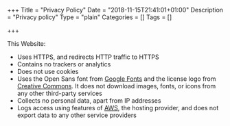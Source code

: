 +++
Title = "Privacy Policy"
Date = "2018-11-15T21:41:01+01:00"
Description = "Privacy policy"
Type = "plain"
Categories = []
Tags = []

+++

This Website:

* Uses HTTPS, and redirects HTTP traffic to HTTPS
* Contains no trackers or analytics
* Does not use cookies
* Uses the Open Sans font from [Google Fonts](https://fonts.google.com/specimen/Open+Sans) and the license logo from [Creative Commons](https://creativecommons.org/). It does not download images, fonts, or icons from any other third-party services
* Collects no personal data, apart from IP addresses
* Logs access using features of [AWS](https://aws.amazon.com), the hosting provider, and does not export data to any other service providers
